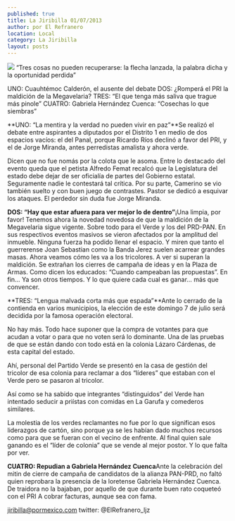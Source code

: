 ```yaml
---
published: true
title: La Jiribilla 01/07/2013
author: por El Refranero
location: Local
category: La Jiribilla
layout: posts
---
```


![](http://i.imgur.com/Js0TN76m.jpg)
“Tres cosas no pueden recuperarse: la flecha lanzada, la palabra dicha y la oportunidad perdida”

UNO: Cuauhtémoc Calderón, el ausente del debate
DOS: ¿Romperá el PRI la maldición de la Megavelaria?
TRES: “El que tenga más saliva que trague más pinole”
CUATRO: Gabriela Hernández Cuenca: “Cosechas lo que siembras”

**UNO: “La mentira y la verdad no pueden vivir en paz”**Se realizó el debate entre aspirantes a diputados por el Distrito 1 en medio de dos espacios vacíos: el del Panal, porque Ricardo Ríos declinó a favor del PRI, y el de Jorge Miranda, antes perredistas amalista y ahora verde.

Dicen que no fue nomás por la colota que le asoma.
Entre lo destacado del evento queda que el petista Alfredo Femat recalcó que la Legislatura del estado debe dejar de ser oficialía de partes del Gobierno estatal.
Seguramente nadie le contestará tal crítica.
Por su parte, Camerino se vio también suelto y con buen juego de contrastes. 
Pastor se dedicó a esquivar los ataques.
El perdedor sin duda fue Jorge Miranda. 

**DOS: “Hay que estar afuera para ver mejor lo de dentro”**¡Una limpia, por favor!
Tenemos ahora la novedad novedosa de que la maldición de la Megavelaria sigue vigente.
Sobre todo para el Verde y los del PRD-PAN. 
En sus respectivos eventos masivos se vieron afectados por la amplitud del inmueble.
Ninguna fuerza ha podido llenar el espacio.
Y miren que tanto el guerrerense Joan Sebastian como la Banda Jerez suelen acarrear grandes masas.
Ahora veamos cómo les va a los tricolores.
A ver si superan la maldición. 
Se extrañan los cierres de campaña de ideas y en la Plaza de Armas.
Como dicen los educados: “Cuando campeaban las propuestas”.
En fin… Ya son otros tiempos.
Y lo que quiere cada cual es ganar… más que convencer.

**TRES: “Lengua malvada corta más que espada”**Ante lo cerrado de la contienda en varios municipios, la elección de este domingo 7 de julio será decidida por la famosa operación electoral.

No hay más.
Todo hace suponer que la compra de votantes para que acudan a votar o para que no voten será lo dominante.
Una de las pruebas de que se están dando con todo está en la colonia Lázaro Cárdenas, de esta capital del estado.

Ahí, personal del Partido Verde se presentó en la casa de gestión del tricolor de esa colonia para reclamar a dos “líderes” que estaban con el Verde pero se pasaron al tricolor.

Así como se ha sabido que integrantes “distinguidos” del Verde han intentado seducir a priístas con comidas en La Garufa y comederos similares.

La molestia de los verdes reclamantes no fue por lo que significan esos liderazgos de cartón, sino porque ya se les habían dado muchos recursos como para que se fueran con el vecino de enfrente.
Al final quien sale ganando es el “líder de colonia” que se vende al mejor postor.
Y lo que falta por ver.

**CUATRO: Repudian a Gabriela Hernández Cuenca**Ante la celebración del mitin de cierre de campaña de candidatos de la alianza PAN-PRD, no faltó quien reprobara la presencia de la loretense Gabriela Hernández Cuenca.
De traidora no la bajaban, por aquello de que durante buen rato coqueteó con el PRI
A cobrar facturas, aunque sea con fama.

jiribilla@pormexico.com
twitter: @ElRefranero_ljz
